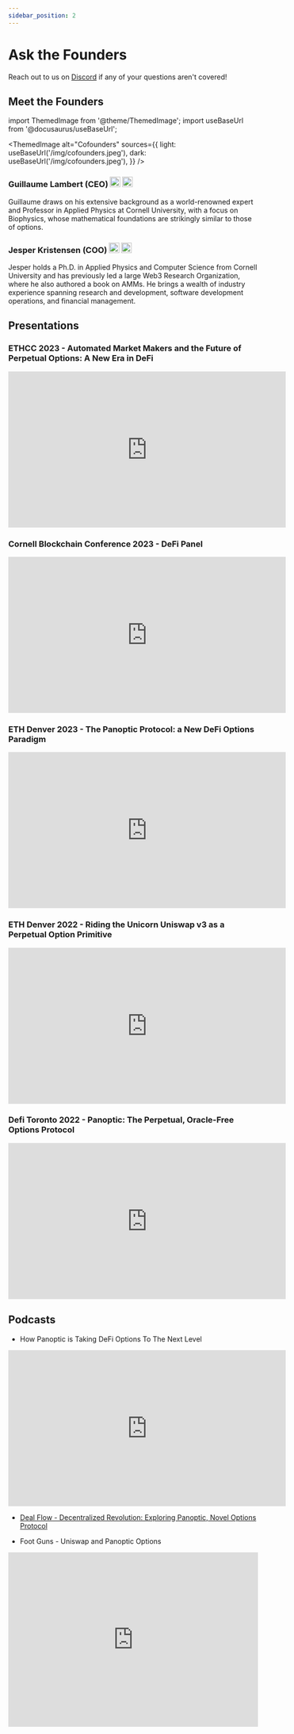 ```yaml
---
sidebar_position: 2
---
```


# Ask the Founders
Reach out to us on [Discord](https://discord.com/invite/7fE8SN9pRT) if any of your questions aren't covered!

## Meet the Founders
import ThemedImage from '@theme/ThemedImage';
import useBaseUrl from '@docusaurus/useBaseUrl';

<ThemedImage
  alt="Cofounders"
  sources={{
    light: useBaseUrl('/img/cofounders.jpeg'),
    dark: useBaseUrl('/img/cofounders.jpeg'),
  }}
/>

### Guillaume Lambert (CEO) <a href="https://www.linkedin.com/in/guillaume-lambert-686591a0/"><img src="/img/linkedin.png" alt="icon | LinkedIn" width="21px"/></a> <a href="https://twitter.com/guil_lambert"><img src="/img/twitter.png" alt="icon | Twitter" width="21px"/></a>
    
Guillaume draws on his extensive background as a world-renowned expert and Professor in Applied Physics at Cornell University, with a focus on Biophysics, whose mathematical foundations are strikingly similar to those of options.

### Jesper Kristensen (COO) <a href="https://www.linkedin.com/in/jespertoftkristensen/"><img src="/img/linkedin.png" alt="icon | LinkedIn" width="21px"/></a> <a href="https://twitter.com/cryptojesperk"><img src="/img/twitter.png" alt="icon | Twitter" width="21px"/></a>

Jesper holds a Ph.D. in Applied Physics and Computer Science from Cornell University and has previously led a large Web3 Research Organization, where he also authored a book on AMMs. He brings a wealth of industry experience spanning research and development, software development operations, and financial management.

## Presentations

### ETHCC 2023 - Automated Market Makers and the Future of Perpetual Options: A New Era in DeFi
<iframe width="560" height="315" src="https://www.youtube.com/embed/9ubpnQRvxY8" title="YouTube video player" frameborder="0" allow="accelerometer; autoplay; clipboard-write; encrypted-media; gyroscope; picture-in-picture; web-share" allowfullscreen></iframe>

### Cornell Blockchain Conference 2023 - DeFi Panel
<iframe width="560" height="315" src="https://www.youtube.com/embed/zmvZSOG2HNs" title="YouTube video player" frameborder="0" allow="accelerometer; autoplay; clipboard-write; encrypted-media; gyroscope; picture-in-picture; web-share" allowfullscreen></iframe>

### ETH Denver 2023 - The Panoptic Protocol: a New DeFi Options Paradigm
<iframe width="560" height="315" src="https://www.youtube.com/embed/Dt5AdCNavjs" title="YouTube video player" frameborder="0" allow="accelerometer; autoplay; clipboard-write; encrypted-media; gyroscope; picture-in-picture; web-share" allowfullscreen></iframe>

### ETH Denver 2022 - Riding the Unicorn Uniswap v3 as a Perpetual Option Primitive
<iframe width="560" height="315" src="https://www.youtube.com/embed/mtd4JphPcuA" title="YouTube video player" frameborder="0" allow="accelerometer; autoplay; clipboard-write; encrypted-media; gyroscope; picture-in-picture; web-share" allowfullscreen>
</iframe>

### Defi Toronto 2022 - Panoptic: The Perpetual, Oracle-Free Options Protocol
<iframe width="560" height="315" src="https://www.youtube.com/embed/KDnAXqo3uyg" title="YouTube video player" frameborder="0" allow="accelerometer; autoplay; clipboard-write; encrypted-media; gyroscope; picture-in-picture; web-share" allowfullscreen></iframe>

## Podcasts

- How Panoptic is Taking DeFi Options To The Next Level
<iframe width="560" height="315" src="https://www.youtube.com/embed/BqC9vZVj2jE?si=nJX70lRi8sU2bMWh" title="YouTube video player" frameborder="0" allow="accelerometer; autoplay; clipboard-write; encrypted-media; gyroscope; picture-in-picture; web-share" allowfullscreen></iframe>

- [Deal Flow - Decentralized Revolution: Exploring Panoptic, Novel Options Protocol](https://twitter.com/i/spaces/1MYGNgjYwDZJw?s=20) 

- Foot Guns - Uniswap and Panoptic Options
<iframe src="https://open.spotify.com/embed/episode/51E2kRodvnkbbSqGTGIzp6?utm_source=generator&theme=0" width="100%" height="352" frameBorder="0" allowfullscreen="" allow="autoplay; clipboard-write; encrypted-media; fullscreen; picture-in-picture" loading="lazy"></iframe>
